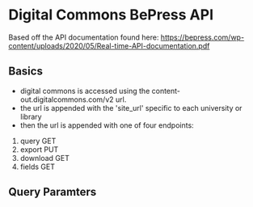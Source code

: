 # Digital Commons BePress API

Based off the API documentation found here: https://bepress.com/wp-content/uploads/2020/05/Real-time-API-documentation.pdf

## Basics
- digital commons is accessed using the content-out.digitalcommons.com/v2 url. 
- the url is appended with the 'site_url' specific to each university or library
- then the url is appended with one of four endpoints:

1. query GET
2. export PUT
3. download GET
4. fields GET

## Query Paramters
